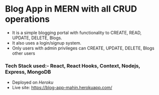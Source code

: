# Blog App in MERN with all CRUD operations 

* It is a simple blogging portal with functionality to CREATE, READ, UPDATE, DELETE, Blogs.
* It also uses a login/signup system.
* Only users with admin privileges can CREATE, UPDATE, DELETE, Blogs other users

### Tech Stack used:- React, React Hooks, Context, Nodejs, Express, MongoDB

* Deployed on *Heroku*
* Live site: https://blog-app-mahin.herokuapp.com/